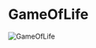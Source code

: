 # GameOfLife
 
![GameOfLife](https://github.com/kamudo0102/GameOfLife/assets/142992274/e81e48a8-1d19-4202-ab4d-8ab5010d48f1)
